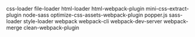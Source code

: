 css-loader file-loader html-loader html-webpack-plugin mini-css-extract-plugin node-sass optimize-css-assets-webpack-plugin popper.js sass-loader style-loader webpack webpack-cli webpack-dev-server webpack-merge clean-webpack-plugin